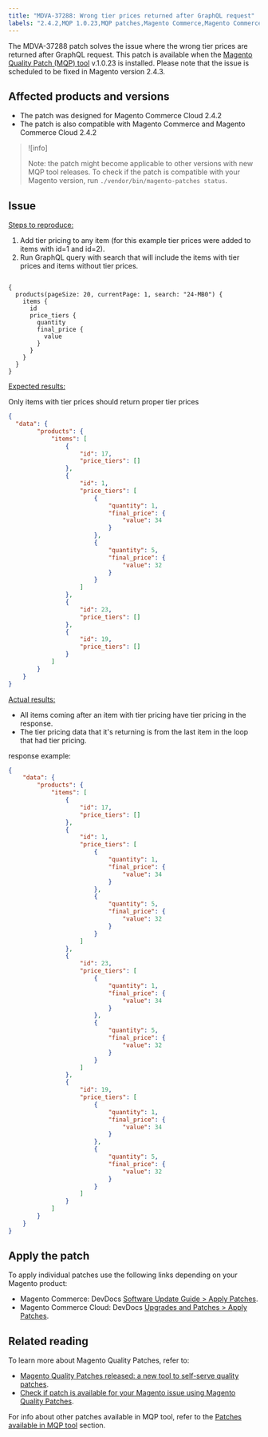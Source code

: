 ```yaml
---
title: "MDVA-37288: Wrong tier prices returned after GraphQL request"
labels: "2.4.2,MQP 1.0.23,MQP patches,Magento Commerce,Magento Commerce Cloud,Magento Quality Patches, support tools, products, GraphQL"
---
```


The MDVA-37288 patch solves the issue where the wrong tier prices are returned after GraphQL request. This patch is available when the [Magento Quality Patch (MQP) tool](https://devdocs.magento.com/guides/v2.4/comp-mgr/patching.html#mqp) v.1.0.23 is installed. Please note that the issue is scheduled to be fixed in Magento version 2.4.3.

## Affected products and versions

* The patch was designed for Magento Commerce Cloud 2.4.2
* The patch is also compatible with Magento Commerce and Magento Commerce Cloud 2.4.2

>![info]
>
>Note: the patch might become applicable to other versions with new MQP tool releases. To check if the patch is compatible with your Magento version, run `./vendor/bin/magento-patches status`.

## Issue

 <ins>Steps to reproduce:</ins>

1. Add tier pricing to any item (for this example tier prices were added to items with id=1 and id=2).
1. Run GraphQL query with search that will include the items with tier prices and items without tier prices.

<pre><code class="language-graphql">
{
  products(pageSize: 20, currentPage: 1, search: "24-MB0") {
    items {
      id
      price_tiers {
        quantity
        final_price {
          value
        }
      }
    }
  }
}
</code></pre>

 <ins>Expected results:</ins>

Only items with tier prices should return proper tier prices

```json
{
  "data": {
        "products": {
            "items": [
                {
                    "id": 17,
                    "price_tiers": []
                },
                {
                    "id": 1,
                    "price_tiers": [
                        {
                            "quantity": 1,
                            "final_price": {
                                "value": 34
                            }
                        },
                        {
                            "quantity": 5,
                            "final_price": {
                                "value": 32
                            }
                        }
                    ]
                },
                {
                    "id": 23,
                    "price_tiers": []
                },
                {
                    "id": 19,
                    "price_tiers": []
                }
            ]
        }
    }
}
```

 <ins>Actual results:</ins>
 * All items coming after an item with tier pricing have tier pricing in the response.
 * The tier pricing data that it's returning is from the last item in the loop that had tier pricing.

 response example:

```json
{
    "data": {
        "products": {
            "items": [
                {
                    "id": 17,
                    "price_tiers": []
                },
                {
                    "id": 1,
                    "price_tiers": [
                        {
                            "quantity": 1,
                            "final_price": {
                                "value": 34
                            }
                        },
                        {
                            "quantity": 5,
                            "final_price": {
                                "value": 32
                            }
                        }
                    ]
                },
                {
                    "id": 23,
                    "price_tiers": [
                        {
                            "quantity": 1,
                            "final_price": {
                                "value": 34
                            }
                        },
                        {
                            "quantity": 5,
                            "final_price": {
                                "value": 32
                            }
                        }
                    ]
                },
                {
                    "id": 19,
                    "price_tiers": [
                        {
                            "quantity": 1,
                            "final_price": {
                                "value": 34
                            }
                        },
                        {
                            "quantity": 5,
                            "final_price": {
                                "value": 32
                            }
                        }
                    ]
                }
            ]
        }
    }
}

```


## Apply the patch

To apply individual patches use the following links depending on your Magento product:

* Magento Commerce: DevDocs [Software Update Guide > Apply Patches](https://devdocs.magento.com/guides/v2.4/comp-mgr/patching/mqp.html).
* Magento Commerce Cloud: DevDocs [Upgrades and Patches > Apply Patches](https://devdocs.magento.com/cloud/project/project-patch.html).

## Related reading

To learn more about Magento Quality Patches, refer to:

* [Magento Quality Patches released: a new tool to self-serve quality patches](https://support.magento.com/hc/en-us/articles/360047139492).
* [Check if patch is available for your Magento issue using Magento Quality Patches](https://support.magento.com/hc/en-us/articles/360047125252).

For info about other patches available in MQP tool, refer to the [Patches available in MQP tool](https://support.magento.com/hc/en-us/sections/360010506631-Patches-available-in-MQP-tool-) section.
